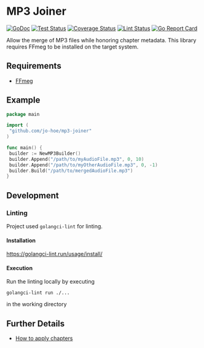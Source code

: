 # MP3 Joiner

[![GoDoc](https://godoc.org/github.com/jo-hoe/mp3-joiner?status.svg)](https://godoc.org/github.com/jo-hoe/mp3-joiner)
[![Test Status](https://github.com/jo-hoe/mp3-joiner/workflows/test/badge.svg)](https://github.com/jo-hoe/mp3-joiner/actions?workflow=test)
[![Coverage Status](https://coveralls.io/repos/github/jo-hoe/mp3-joiner/badge.svg?branch=main)](https://coveralls.io/github/jo-hoe/mp3-joiner?branch=main)
[![Lint Status](https://github.com/jo-hoe/mp3-joiner/workflows/lint/badge.svg)](https://github.com/jo-hoe/mp3-joiner/actions?workflow=lint)
[![Go Report Card](https://goreportcard.com/badge/github.com/jo-hoe/mp3-joiner)](https://goreportcard.com/report/github.com/jo-hoe/mp3-joiner)

Allow the merge of MP3 files while honoring chapter metadata. This library requires FFmeg to be installed on the target system.

## Requirements 

- [FFmeg](https://ffmpeg.org/download.html)

## Example

```go
package main

import (
 "github.com/jo-hoe/mp3-joiner"
)

func main() {
 builder := NewMP3Builder()
 builder.Append("/path/to/myAudioFile.mp3", 0, 10)
 builder.Append("/path/to/myOtherAudioFile.mp3", 0, -1)
 builder.Build("/path/to/mergedAudioFile.mp3")
}
```

## Development

### Linting

Project used `golangci-lint` for linting.

#### Installation

<https://golangci-lint.run/usage/install/>

#### Execution

Run the linting locally by executing

```cli
golangci-lint run ./...
```

in the working directory

## Further Details

- [How to apply chapters](https://dev.to/montekaka/add-chapter-markers-to-podcast-audio-using-ffmpeg-3c46)
